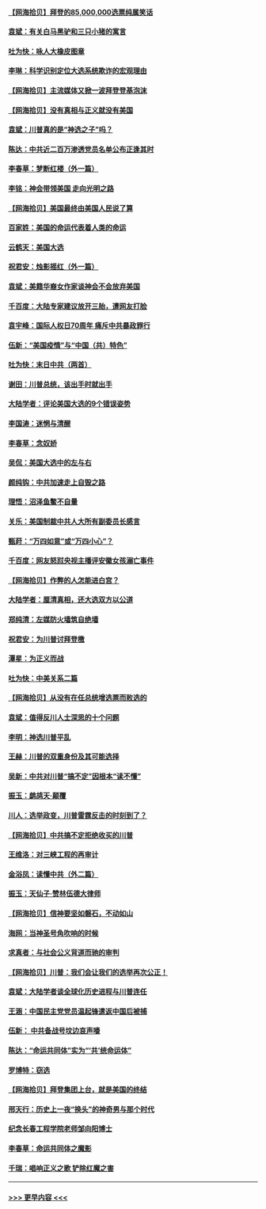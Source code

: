 #### [【网海拾贝】拜登的85,000,000选票纯属笑话](../pages/nsc993/n12626569.md?t=12171852) 
#### [袁斌：有关白马黑驴和三只小猪的寓言](../pages/nsc993/n12626198.md?t=12171852) 
#### [吐为快：咏人大橡皮图章](../pages/nsc993/n12624470.md?t=12171852) 
#### [李琳：科学识别定位大选系统欺诈的宏观理由](../pages/nsc993/n12624340.md?t=12171852) 
#### [【网海拾贝】主流媒体又掀一波拜登登基泡沫](../pages/nsc993/n12624000.md?t=12171852) 
#### [【网海拾贝】没有真相与正义就没有美国](../pages/nsc993/n12621885.md?t=12171852) 
#### [袁斌：川普真的是“神选之子”吗？](../pages/nsc993/n12621749.md?t=12171852) 
#### [陈达：中共近二百万渗透党员名单公布正逢其时](../pages/nsc993/n12620870.md?t=12171852) 
#### [李春草：梦断红楼（外一篇）](../pages/nsc993/n12619122.md?t=12171852) 
#### [李铭：神会带领美国 走向光明之路](../pages/nsc993/n12618584.md?t=12171852) 
#### [【网海拾贝】美国最终由美国人民说了算](../pages/nsc993/n12617255.md?t=12171852) 
#### [百家姓：美国的命运代表着人类的命运](../pages/nsc993/n12615838.md?t=12171852) 
#### [云鹤天：美国大选](../pages/nsc993/n12615994.md?t=12171852) 
#### [祝君安：烛影摇红（外一篇）](../pages/nsc993/n12615975.md?t=12171852) 
#### [袁斌：美籍华裔女作家谈神会不会放弃美国](../pages/nsc993/n12615263.md?t=12171852) 
#### [千百度：大陆专家建议放开三胎，遭网友打脸](../pages/nsc993/n12614456.md?t=12171852) 
#### [袁宇峰：国际人权日70周年 痛斥中共暴政罪行](../pages/nsc993/n12611965.md?t=12171852) 
#### [伍新：“美国疫情”与“中国（共）特色”](../pages/nsc993/n12611463.md?t=12171852) 
#### [吐为快：末日中共（两首）](../pages/nsc993/n12611461.md?t=12171852) 
#### [谢田：川普总统，该出手时就出手](../pages/nsc993/n12610905.md?t=12171852) 
#### [大陆学者：评论美国大选的9个错误姿势](../pages/nsc993/n12609586.md?t=12171852) 
#### [李国涛：迷惘与清醒](../pages/nsc993/n12607532.md?t=12171852) 
#### [李春草：念奴娇](../pages/nsc993/n12607083.md?t=12171852) 
#### [吴侃：美国大选中的左与右](../pages/nsc993/n12607054.md?t=12171852) 
#### [颜纯钩：中共加速走上自毁之路](../pages/nsc993/n12606473.md?t=12171852) 
#### [理悟：沼泽鱼鳖不自量](../pages/nsc993/n12606454.md?t=12171852) 
#### [关乐：美国制裁中共人大所有副委员长感言](../pages/nsc993/n12606442.md?t=12171852) 
#### [甄莳：“万四如意”或“万四小心”？](../pages/nsc993/n12606091.md?t=12171852) 
#### [千百度：网友怒怼央视主播评安徽女孩溺亡事件](../pages/nsc993/n12605370.md?t=12171852) 
#### [【网海拾贝】作弊的人怎能进白宫？](../pages/nsc993/n12603546.md?t=12171852) 
#### [大陆学者：厘清真相，还大选双方以公道](../pages/nsc993/n12603475.md?t=12171852) 
#### [郑纯清：左媒防火墙筑自绝墙](../pages/nsc993/n12602226.md?t=12171852) 
#### [祝君安：为川普讨拜登檄](../pages/nsc993/n12602199.md?t=12171852) 
#### [潭星：为正义而战](../pages/nsc993/n12600926.md?t=12171852) 
#### [吐为快：中美关系二篇](../pages/nsc993/n12600908.md?t=12171852) 
#### [【网海拾贝】从没有在任总统增选票而败选的](../pages/nsc993/n12600435.md?t=12171852) 
#### [袁斌：值得反川人士深思的十个问题](../pages/nsc993/n12600332.md?t=12171852) 
#### [李明：神选川普平乱](../pages/nsc993/n12599751.md?t=12171852) 
#### [王赫：川普的双重身份及其可能选择](../pages/nsc993/n12599723.md?t=12171852) 
#### [吴新：中共对川普“搞不定”因根本“读不懂”](../pages/nsc993/n12599502.md?t=12171852) 
#### [振玉：鹧鸪天‧颠覆](../pages/nsc993/n12599494.md?t=12171852) 
#### [川人：选举政变，川普雷霆反击的时刻到了？](../pages/nsc993/n12599291.md?t=12171852) 
#### [【网海拾贝】中共搞不定拒绝收买的川普](../pages/nsc993/n12598955.md?t=12171852) 
#### [王维洛：对三峡工程的再审计](../pages/nsc993/n12598436.md?t=12171852) 
#### [金浴凤：读懂中共（外二篇）](../pages/nsc993/n12597943.md?t=12171852) 
#### [振玉：天仙子‧赞林伍德大律师](../pages/nsc993/n12597929.md?t=12171852) 
#### [【网海拾贝】信神要坚如磐石，不动如山](../pages/nsc993/n12597901.md?t=12171852) 
#### [海网：当神圣号角吹响的时候](../pages/nsc993/n12595891.md?t=12171852) 
#### [求真者：与社会公义背道而驰的审判](../pages/nsc993/n12595868.md?t=12171852) 
#### [【网海拾贝】川普：我们会让我们的选举再次公正！](../pages/nsc993/n12594930.md?t=12171852) 
#### [袁斌：大陆学者谈全球化历史进程与川普连任](../pages/nsc993/n12594690.md?t=12171852) 
#### [王涵：中国民主党党员温起锋遣返中国后被捕](../pages/nsc993/n12594540.md?t=12171852) 
#### [伍新： 中共备战号坟边哀声嚎](../pages/nsc993/n12593086.md?t=12171852) 
#### [陈达：“命运共同体”实为“‘共’统命运体”](../pages/nsc993/n12590865.md?t=12171852) 
#### [罗博特：窃选](../pages/nsc993/n12590619.md?t=12171852) 
#### [【网海拾贝】拜登集团上台，就是美国的终结](../pages/nsc993/n12589725.md?t=12171852) 
#### [邢天行：历史上一夜“换头”的神奇男与那个时代](../pages/nsc993/n12589424.md?t=12171852) 
#### [纪念长春工程学院老师邹向阳博士](../pages/nsc993/n12585390.md?t=12171852) 
#### [李春草：命运共同体之魔影](../pages/nsc993/n12585026.md?t=12171852) 
#### [千瑞：唱响正义之歌 铲除红魔之害](../pages/nsc993/n12585002.md?t=12171852) 

----
#### [ >>> 更早内容 <<< ](../indexes/nsc993-earlier.md)
